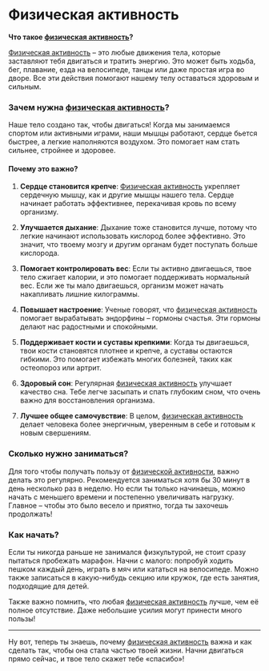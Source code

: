 # Физическая активность

**Что такое [физическая активность](./physical_activity.md)?**

[Физическая активность](./physical_activity.md) – это любые движения тела, которые заставляют тебя двигаться и тратить энергию. Это может быть ходьба, бег, плавание, езда на велосипеде, танцы или даже простая игра во дворе. Все эти действия помогают нашему телу оставаться здоровым и сильным.

### Зачем нужна [физическая активность](./physical_activity.md)?

Наше тело создано так, чтобы двигаться! Когда мы занимаемся спортом или активными играми, наши мышцы работают, сердце бьется быстрее, а легкие наполняются воздухом. Это помогает нам стать сильнее, стройнее и здоровее.

#### Почему это важно?

1. **Сердце становится крепче**: [Физическая активность](./physical_activity.md) укрепляет сердечную мышцу, как и другие мышцы нашего тела. Сердце начинает работать эффективнее, перекачивая кровь по всему организму.
  
2. **Улучшается дыхание**: Дыхание тоже становится лучше, потому что легкие начинают использовать кислород более эффективно. Это значит, что твоему мозгу и другим органам будет поступать больше кислорода.

3. **Помогает контролировать вес**: Если ты активно двигаешься, твое тело сжигает калории, и это помогает поддерживать нормальный вес. Если же ты мало двигаешься, организм может начать накапливать лишние килограммы.

4. **Повышает настроение**: Ученые говорят, что [физическая активность](./physical_activity.md) помогает вырабатывать эндорфины – гормоны счастья. Эти гормоны делают нас радостными и спокойными.

5. **Поддерживает кости и суставы крепкими**: Когда ты двигаешься, твои кости становятся плотнее и крепче, а суставы остаются гибкими. Это помогает избежать многих болезней, таких как остеопороз или артрит.

6. **Здоровый сон**: Регулярная [физическая активность](./physical_activity.md) улучшает качество сна. Тебе легче засыпать и спать глубоким сном, что очень важно для восстановления организма.

7. **Лучшее общее самочувствие**: В целом, [физическая активность](./physical_activity.md) делает человека более энергичным, уверенным в себе и готовым к новым свершениям.

### Сколько нужно заниматься?

Для того чтобы получать пользу от [физической активности](./physical_activity.md), важно делать это регулярно. Рекомендуется заниматься хотя бы 30 минут в день несколько раз в неделю. Но если ты только начинаешь, можно начать с меньшего времени и постепенно увеличивать нагрузку. Главное – чтобы это было весело и приятно, тогда ты захочешь продолжать!

### Как начать?

Если ты никогда раньше не занимался физкультурой, не стоит сразу пытаться пробежать марафон. Начни с малого: попробуй ходить пешком каждый день, играть в мяч или кататься на велосипеде. Можно также записаться в какую-нибудь секцию или кружок, где есть занятия, подходящие для детей.

Также важно помнить, что любая [физическая активность](./physical_activity.md) лучше, чем её полное отсутствие. Даже небольшие усилия могут принести много пользы!

---

Ну вот, теперь ты знаешь, почему [физическая активность](./physical_activity.md) важна и как сделать так, чтобы она стала частью твоей жизни. Начни двигаться прямо сейчас, и твое тело скажет тебе «спасибо»!